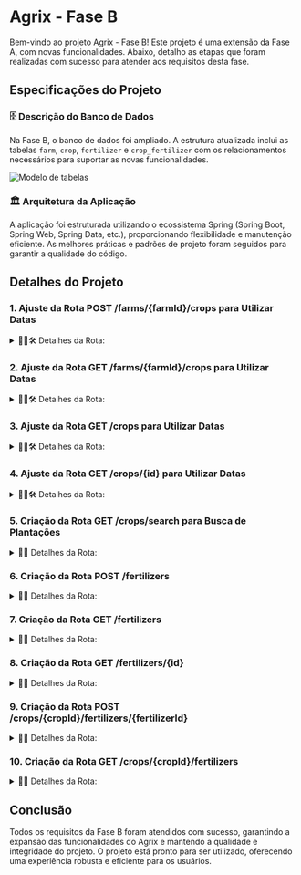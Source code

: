 # Agrix - Fase B

Bem-vindo ao projeto Agrix - Fase B! Este projeto é uma extensão da Fase A, com novas funcionalidades. Abaixo, detalho as etapas que foram realizadas com sucesso para atender aos requisitos desta fase.

## Especificações do Projeto

### 🗄️ Descrição do Banco de Dados

Na Fase B, o banco de dados foi ampliado. A estrutura atualizada inclui as tabelas `farm`, `crop`, `fertilizer` e `crop_fertilizer` com os relacionamentos necessários para suportar as novas funcionalidades.

![Modelo de tabelas](images/agrix-tabelas-fase-b.png)

### 🏛️ Arquitetura da Aplicação

A aplicação foi estruturada utilizando o ecossistema Spring (Spring Boot, Spring Web, Spring Data, etc.), proporcionando flexibilidade e manutenção eficiente. As melhores práticas e padrões de projeto foram seguidos para garantir a qualidade do código.

## Detalhes do Projeto

### 1. Ajuste da Rota POST /farms/{farmId}/crops para Utilizar Datas

<details>
    <summary>📍🌐🛠️ Detalhes da Rota:</summary><br />

A rota POST /farms/{farmId}/crops foi ajustada para incluir os campos `plantedDate` e `harvestDate`, utilizando o tipo `LocalDate` para manipulação de datas no formato ISO (YYYY-MM-DD).

Exemplo de requisição:

```json
{
  "name": "Couve-flor",
  "plantedArea": 5.43,
  "plantedDate": "2022-12-05",
  "harvestDate": "2023-06-08"
}
```

Exemplo de resposta:

```json
{
  "id": 1,
  "name": "Couve-flor",
  "plantedArea": 5.43,
  "plantedDate": "2022-12-05",
  "harvestDate": "2023-06-08",
  "farmId": 1
}
```

</details>

### 2. Ajuste da Rota GET /farms/{farmId}/crops para Utilizar Datas

<details>
    <summary>📍🌐🛠️ Detalhes da Rota:</summary><br />
A rota GET /farms/{farmId}/crops foi ajustada para incluir os novos campos com datas na resposta.

Exemplo de resposta:

```json
[
  {
    "id": 1,
    "name": "Couve-flor",
    "plantedArea": 5.43,
    "plantedDate": "2022-12-05",
    "harvestDate": "2023-06-08",
    "farmId": 1
  },
  {
    "id": 2,
    "name": "Alface",
    "plantedArea": 21.3,
    "plantedDate": "2022-02-15",
    "harvestDate": "2023-02-20",
    "farmId": 1
  }
]
```

</details>

### 3. Ajuste da Rota GET /crops para Utilizar Datas

<details>
    <summary>📍🌐🛠️ Detalhes da Rota:</summary><br />
A rota GET /crops foi ajustada para retornar todas as plantações cadastradas com os novos campos de datas.

Exemplo de resposta:

```json
[
  {
    "id": 1,
    "name": "Couve-flor",
    "plantedArea": 5.43,
    "plantedDate": "2022-02-15",
    "harvestDate": "2023-02-20",
    "farmId": 1
  },
  {
    "id": 2,
    "name": "Alface",
    "plantedArea": 21.3,
    "plantedDate": "2022-02-15",
    "harvestDate": "2023-02-20",
    "farmId": 1
  },
  {
    "id": 3,
    "name": "Tomate",
    "plantedArea": 1.9,
    "plantedDate": "2023-05-22",
    "harvestDate": "2024-01-10",
    "farmId": 2
  }
]
```

</details>

### 4. Ajuste da Rota GET /crops/{id} para Utilizar Datas

<details>
    <summary>📍🌐🛠️ Detalhes da Rota:</summary><br />
A rota GET /crops/{id} foi ajustada para retornar os dados da plantação com os novos campos de datas.

Exemplo de resposta:

```json
{
  "id": 3,
  "name": "Tomate",
  "plantedArea": 1.9,
  "plantedDate": "2023-05-22",
  "harvestDate": "2024-01-10",
  "farmId": 2
}
```

</details>

### 5. Criação da Rota GET /crops/search para Busca de Plantações

<details>
    <summary>📍🌐 Detalhes da Rota:</summary><br />

A rota GET /crops/search foi criada para buscar plantações a partir da data de colheita.

Exemplo de resposta:

```json
[
  {
    "id": 1,
    "name": "Couve-flor",
    "plantedArea": 5.43,
    "plantedDate": "2022-02-15",
    "harvestDate": "2023-02-20",
    "farmId": 1
  },
  {
    "id": 3,
    "name": "Tomate",
    "plantedArea": 1.9,
    "plantedDate": "2023-05-22",
    "harvestDate": "2024-01-10",
    "farmId": 2
  }
]
```

</details>

### 6. Criação da Rota POST /fertilizers

<details>
    <summary>📍🌐 Detalhes da Rota:</summary><br />
A rota POST /fertilizers foi criada para permitir a criação de um novo fertilizante.

Exemplo de requisição:

```json
{
  "name": "Compostagem",
  "brand": "Feita em casa",
  "composition": "Restos de alimentos"
}
```

Exemplo de resposta:

```json
{
  "id": 1,
  "name": "Compostagem",
  "brand": "Feita em casa",
  "composition": "Restos de alimentos"
}
```

</details>

### 7. Criação da Rota GET /fertilizers

<details>
    <summary>📍🌐 Detalhes da Rota:</summary><br />
A rota GET /fertilizers foi criada para listar todos os fertilizantes cadastrados.

Exemplo de resposta:

```json
[
  {
    "id": 1,
    "name": "Compostagem",
    "brand": "Feita em casa",
    "composition": "Restos de alimentos"
  },
  {
    "id": 2,
    "name": "Húmus",
    "brand": "Feito pelas minhocas",
    "composition": "Muitos nutrientes"
  },
  {
    "id": 3,
    "name": "Adubo",
    "brand": "Feito pelas vaquinhas",
    "composition": "Esterco"
  }
]
```

</details>

### 8. Criação da Rota GET /fertilizers/{id}

<details>
    <summary>📍🌐 Detalhes da Rota:</summary><br />
A rota GET /fertilizers/{id} foi criada para retornar as informações de um fertilizante específico.

Exemplo de resposta:

```json
{
  "id": 3,
  "name": "Adubo",
  "brand": "Feito pelas vaquinhas",
  "composition": "Esterco"
}
```

</details>

### 9. Criação da Rota POST /crops/{cropId}/fertilizers/{fertilizerId}

<details>
    <summary>📍🌐 Detalhes da Rota:</summary><br />
A rota POST /crops/{cropId}/fertilizers/{fertilizerId} foi criada para associar uma plantação com um fertilizante.

Exemplo de resposta:

```text
Fertilizante e plantação associados com sucesso!
```

</details>

### 10. Criação da Rota GET /crops/{cropId}/fertilizers

<details>
    <summary>📍🌐 Detalhes da Rota:</summary><br />

A rota GET /crops/{cropId}/fertilizers foi criada para listar os fertilizantes associados a uma plantação.

Exemplo de resposta:

```json
[
  {
    "id": 2,
    "name": "Húmus",
    "brand": "Feito pelas minhocas",
    "composition": "Muitos nutrientes"
  },
  {
    "id": 3,
    "name": "Adubo",
    "brand": "Feito pelas vaquinhas",
    "composition": "Esterco"
  }
]
```

</details>

## Conclusão

Todos os requisitos da Fase B foram atendidos com sucesso, garantindo a expansão das funcionalidades do Agrix e mantendo a qualidade e integridade do projeto. O projeto está pronto para ser utilizado, oferecendo uma experiência robusta e eficiente para os usuários.
